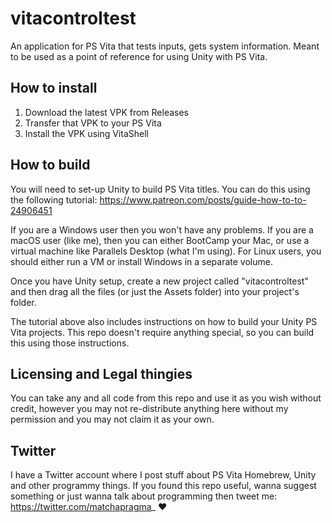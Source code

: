 # vitacontroltest
An application for PS Vita that tests inputs, gets system information. Meant to be used as a point of reference for using Unity with PS Vita.

## How to install
1. Download the latest VPK from Releases
2. Transfer that VPK to your PS Vita
3. Install the VPK using VitaShell

## How to build
You will need to set-up Unity to build PS Vita titles. You can do this using the following tutorial: https://www.patreon.com/posts/guide-how-to-to-24906451

If you are a Windows user then you won't have any problems. If you are a macOS user (like me), then you can either BootCamp your Mac, or use a virtual machine like Parallels Desktop (what I'm using). For Linux users, you should either run a VM or install Windows in a separate volume.

Once you have Unity setup, create a new project called "vitacontroltest" and then drag all the files (or just the Assets folder) into your project's folder.

The tutorial above also includes instructions on how to build your Unity PS Vita projects. This repo doesn't require anything special, so you can build this using those instructions.

## Licensing and Legal thingies
You can take any and all code from this repo and use it as you wish without credit, however you may not re-distribute anything here without my permission and you may not claim it as your own.

## Twitter
I have a Twitter account where I post stuff about PS Vita Homebrew, Unity and other programmy things. If you found this repo useful, wanna suggest something or just wanna talk about programming then tweet me: https://twitter.com/matchapragma_ ❤️
